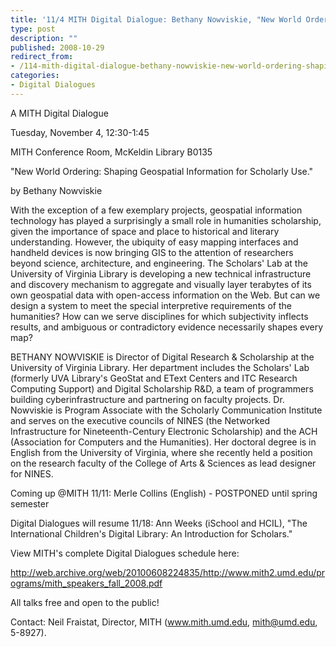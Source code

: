 ```yaml
---
title: '11/4 MITH Digital Dialogue: Bethany Nowviskie, "New World Ordering: Shaping Geospatial Information for Scholarly Use."'
type: post
description: ""
published: 2008-10-29
redirect_from: 
- /114-mith-digital-dialogue-bethany-nowviskie-new-world-ordering-shaping-geospatial-information-for-scholarly-use/
categories:
- Digital Dialogues
---
```

A MITH Digital Dialogue

Tuesday, November 4, 12:30-1:45

MITH Conference Room, McKeldin Library B0135

"New World Ordering: Shaping Geospatial Information for Scholarly Use."

by Bethany Nowviskie

With the exception of a few exemplary projects, geospatial information technology has played a surprisingly a small role in humanities scholarship, given the importance of space and place to historical and literary understanding. However, the ubiquity of easy mapping interfaces and handheld devices is now bringing GIS to the attention of researchers beyond science, architecture, and engineering. The Scholars' Lab at the University of Virginia Library is developing a new technical infrastructure and discovery mechanism to aggregate and visually layer terabytes of its own geospatial data with open-access information on the Web. But can we design a system to meet the special interpretive requirements of the humanities? How can we serve disciplines for which subjectivity inflects results, and ambiguous or contradictory evidence necessarily shapes every map?

BETHANY NOWVISKIE is Director of Digital Research & Scholarship at the University of Virginia Library. Her department includes the Scholars' Lab (formerly UVA Library's GeoStat and EText Centers and ITC Research Computing Support) and Digital Scholarship R&D, a team of programmers building cyberinfrastructure and partnering on faculty projects. Dr. Nowviskie is Program Associate with the Scholarly Communication Institute and serves on the executive councils of NINES (the Networked Infrastructure for Nineteenth-Century Electronic Scholarship) and the ACH (Association for Computers and the Humanities). Her doctoral degree is in English from the University of Virginia, where she recently held a position on the research faculty of the College of Arts & Sciences as lead designer for NINES.

Coming up @MITH 11/11: Merle Collins (English) - POSTPONED until spring semester

Digital Dialogues will resume 11/18: Ann Weeks (iSchool and HCIL), "The International Children's Digital Library: An Introduction for Scholars."

View MITH's complete Digital Dialogues schedule here:

http://web.archive.org/web/20100608224835/http://www.mith2.umd.edu/programs/mith_speakers_fall_2008.pdf

All talks free and open to the public!

Contact: Neil Fraistat, Director, MITH (www.mith.umd.edu, mith@umd.edu, 5-8927).
